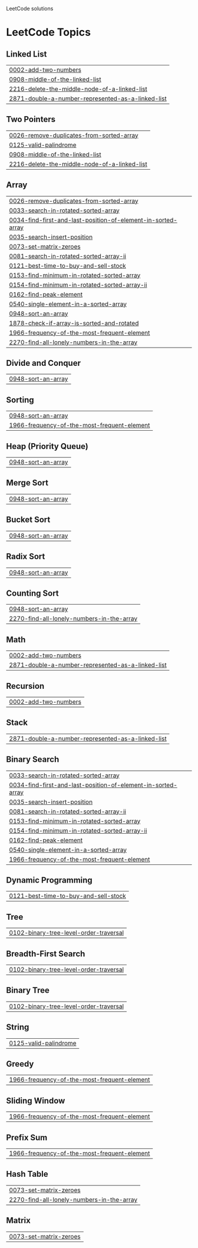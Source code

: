 LeetCode solutions

<!---LeetCode Topics Start-->
# LeetCode Topics
## Linked List
|  |
| ------- |
| [0002-add-two-numbers](https://github.com/darcy5/My-Coding-Journey/tree/master/0002-add-two-numbers) |
| [0908-middle-of-the-linked-list](https://github.com/darcy5/My-Coding-Journey/tree/master/0908-middle-of-the-linked-list) |
| [2216-delete-the-middle-node-of-a-linked-list](https://github.com/darcy5/My-Coding-Journey/tree/master/2216-delete-the-middle-node-of-a-linked-list) |
| [2871-double-a-number-represented-as-a-linked-list](https://github.com/darcy5/My-Coding-Journey/tree/master/2871-double-a-number-represented-as-a-linked-list) |
## Two Pointers
|  |
| ------- |
| [0026-remove-duplicates-from-sorted-array](https://github.com/darcy5/My-Coding-Journey/tree/master/0026-remove-duplicates-from-sorted-array) |
| [0125-valid-palindrome](https://github.com/darcy5/My-Coding-Journey/tree/master/0125-valid-palindrome) |
| [0908-middle-of-the-linked-list](https://github.com/darcy5/My-Coding-Journey/tree/master/0908-middle-of-the-linked-list) |
| [2216-delete-the-middle-node-of-a-linked-list](https://github.com/darcy5/My-Coding-Journey/tree/master/2216-delete-the-middle-node-of-a-linked-list) |
## Array
|  |
| ------- |
| [0026-remove-duplicates-from-sorted-array](https://github.com/darcy5/My-Coding-Journey/tree/master/0026-remove-duplicates-from-sorted-array) |
| [0033-search-in-rotated-sorted-array](https://github.com/darcy5/My-Coding-Journey/tree/master/0033-search-in-rotated-sorted-array) |
| [0034-find-first-and-last-position-of-element-in-sorted-array](https://github.com/darcy5/My-Coding-Journey/tree/master/0034-find-first-and-last-position-of-element-in-sorted-array) |
| [0035-search-insert-position](https://github.com/darcy5/My-Coding-Journey/tree/master/0035-search-insert-position) |
| [0073-set-matrix-zeroes](https://github.com/darcy5/My-Coding-Journey/tree/master/0073-set-matrix-zeroes) |
| [0081-search-in-rotated-sorted-array-ii](https://github.com/darcy5/My-Coding-Journey/tree/master/0081-search-in-rotated-sorted-array-ii) |
| [0121-best-time-to-buy-and-sell-stock](https://github.com/darcy5/My-Coding-Journey/tree/master/0121-best-time-to-buy-and-sell-stock) |
| [0153-find-minimum-in-rotated-sorted-array](https://github.com/darcy5/My-Coding-Journey/tree/master/0153-find-minimum-in-rotated-sorted-array) |
| [0154-find-minimum-in-rotated-sorted-array-ii](https://github.com/darcy5/My-Coding-Journey/tree/master/0154-find-minimum-in-rotated-sorted-array-ii) |
| [0162-find-peak-element](https://github.com/darcy5/My-Coding-Journey/tree/master/0162-find-peak-element) |
| [0540-single-element-in-a-sorted-array](https://github.com/darcy5/My-Coding-Journey/tree/master/0540-single-element-in-a-sorted-array) |
| [0948-sort-an-array](https://github.com/darcy5/My-Coding-Journey/tree/master/0948-sort-an-array) |
| [1878-check-if-array-is-sorted-and-rotated](https://github.com/darcy5/My-Coding-Journey/tree/master/1878-check-if-array-is-sorted-and-rotated) |
| [1966-frequency-of-the-most-frequent-element](https://github.com/darcy5/My-Coding-Journey/tree/master/1966-frequency-of-the-most-frequent-element) |
| [2270-find-all-lonely-numbers-in-the-array](https://github.com/darcy5/My-Coding-Journey/tree/master/2270-find-all-lonely-numbers-in-the-array) |
## Divide and Conquer
|  |
| ------- |
| [0948-sort-an-array](https://github.com/darcy5/My-Coding-Journey/tree/master/0948-sort-an-array) |
## Sorting
|  |
| ------- |
| [0948-sort-an-array](https://github.com/darcy5/My-Coding-Journey/tree/master/0948-sort-an-array) |
| [1966-frequency-of-the-most-frequent-element](https://github.com/darcy5/My-Coding-Journey/tree/master/1966-frequency-of-the-most-frequent-element) |
## Heap (Priority Queue)
|  |
| ------- |
| [0948-sort-an-array](https://github.com/darcy5/My-Coding-Journey/tree/master/0948-sort-an-array) |
## Merge Sort
|  |
| ------- |
| [0948-sort-an-array](https://github.com/darcy5/My-Coding-Journey/tree/master/0948-sort-an-array) |
## Bucket Sort
|  |
| ------- |
| [0948-sort-an-array](https://github.com/darcy5/My-Coding-Journey/tree/master/0948-sort-an-array) |
## Radix Sort
|  |
| ------- |
| [0948-sort-an-array](https://github.com/darcy5/My-Coding-Journey/tree/master/0948-sort-an-array) |
## Counting Sort
|  |
| ------- |
| [0948-sort-an-array](https://github.com/darcy5/My-Coding-Journey/tree/master/0948-sort-an-array) |
| [2270-find-all-lonely-numbers-in-the-array](https://github.com/darcy5/My-Coding-Journey/tree/master/2270-find-all-lonely-numbers-in-the-array) |
## Math
|  |
| ------- |
| [0002-add-two-numbers](https://github.com/darcy5/My-Coding-Journey/tree/master/0002-add-two-numbers) |
| [2871-double-a-number-represented-as-a-linked-list](https://github.com/darcy5/My-Coding-Journey/tree/master/2871-double-a-number-represented-as-a-linked-list) |
## Recursion
|  |
| ------- |
| [0002-add-two-numbers](https://github.com/darcy5/My-Coding-Journey/tree/master/0002-add-two-numbers) |
## Stack
|  |
| ------- |
| [2871-double-a-number-represented-as-a-linked-list](https://github.com/darcy5/My-Coding-Journey/tree/master/2871-double-a-number-represented-as-a-linked-list) |
## Binary Search
|  |
| ------- |
| [0033-search-in-rotated-sorted-array](https://github.com/darcy5/My-Coding-Journey/tree/master/0033-search-in-rotated-sorted-array) |
| [0034-find-first-and-last-position-of-element-in-sorted-array](https://github.com/darcy5/My-Coding-Journey/tree/master/0034-find-first-and-last-position-of-element-in-sorted-array) |
| [0035-search-insert-position](https://github.com/darcy5/My-Coding-Journey/tree/master/0035-search-insert-position) |
| [0081-search-in-rotated-sorted-array-ii](https://github.com/darcy5/My-Coding-Journey/tree/master/0081-search-in-rotated-sorted-array-ii) |
| [0153-find-minimum-in-rotated-sorted-array](https://github.com/darcy5/My-Coding-Journey/tree/master/0153-find-minimum-in-rotated-sorted-array) |
| [0154-find-minimum-in-rotated-sorted-array-ii](https://github.com/darcy5/My-Coding-Journey/tree/master/0154-find-minimum-in-rotated-sorted-array-ii) |
| [0162-find-peak-element](https://github.com/darcy5/My-Coding-Journey/tree/master/0162-find-peak-element) |
| [0540-single-element-in-a-sorted-array](https://github.com/darcy5/My-Coding-Journey/tree/master/0540-single-element-in-a-sorted-array) |
| [1966-frequency-of-the-most-frequent-element](https://github.com/darcy5/My-Coding-Journey/tree/master/1966-frequency-of-the-most-frequent-element) |
## Dynamic Programming
|  |
| ------- |
| [0121-best-time-to-buy-and-sell-stock](https://github.com/darcy5/My-Coding-Journey/tree/master/0121-best-time-to-buy-and-sell-stock) |
## Tree
|  |
| ------- |
| [0102-binary-tree-level-order-traversal](https://github.com/darcy5/My-Coding-Journey/tree/master/0102-binary-tree-level-order-traversal) |
## Breadth-First Search
|  |
| ------- |
| [0102-binary-tree-level-order-traversal](https://github.com/darcy5/My-Coding-Journey/tree/master/0102-binary-tree-level-order-traversal) |
## Binary Tree
|  |
| ------- |
| [0102-binary-tree-level-order-traversal](https://github.com/darcy5/My-Coding-Journey/tree/master/0102-binary-tree-level-order-traversal) |
## String
|  |
| ------- |
| [0125-valid-palindrome](https://github.com/darcy5/My-Coding-Journey/tree/master/0125-valid-palindrome) |
## Greedy
|  |
| ------- |
| [1966-frequency-of-the-most-frequent-element](https://github.com/darcy5/My-Coding-Journey/tree/master/1966-frequency-of-the-most-frequent-element) |
## Sliding Window
|  |
| ------- |
| [1966-frequency-of-the-most-frequent-element](https://github.com/darcy5/My-Coding-Journey/tree/master/1966-frequency-of-the-most-frequent-element) |
## Prefix Sum
|  |
| ------- |
| [1966-frequency-of-the-most-frequent-element](https://github.com/darcy5/My-Coding-Journey/tree/master/1966-frequency-of-the-most-frequent-element) |
## Hash Table
|  |
| ------- |
| [0073-set-matrix-zeroes](https://github.com/darcy5/My-Coding-Journey/tree/master/0073-set-matrix-zeroes) |
| [2270-find-all-lonely-numbers-in-the-array](https://github.com/darcy5/My-Coding-Journey/tree/master/2270-find-all-lonely-numbers-in-the-array) |
## Matrix
|  |
| ------- |
| [0073-set-matrix-zeroes](https://github.com/darcy5/My-Coding-Journey/tree/master/0073-set-matrix-zeroes) |
<!---LeetCode Topics End-->